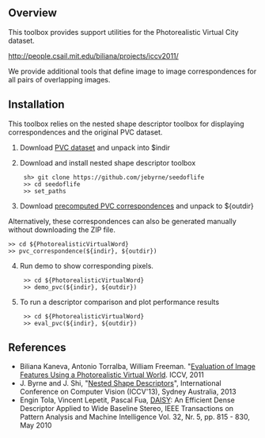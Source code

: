 Overview
--------

This toolbox provides support utilities for the Photorealistic Virtual City dataset.

http://people.csail.mit.edu/biliana/projects/iccv2011/

We provide additional tools that define image to image correspondences for all pairs
of overlapping images.


Installation
------------

This toolbox relies on the nested shape descriptor toolbox for displaying correspondences and the original PVC dataset. 

1. Download [PVC dataset](http://people.csail.mit.edu/biliana/projects/iccv2011/) and unpack into $indir

2. Download and install nested shape descriptor toolbox

        sh> git clone https://github.com/jebyrne/seedoflife  
        >> cd seedoflife    
        >> set_paths    

3. Download [precomputed PVC correspondences](https://www.dropbox.com/s/va8x0qdgfpta2xb/PhotorealisticVirtualCity.zip) and unpack to ${outdir}

Alternatively, these correspondences can also be generated manually without downloading the ZIP file.

    >> cd ${PhotorealisticVirtualWord}    
    >> pvc_correspondence(${indir}, ${outdir})    

4. Run demo to show corresponding pixels.

        >> cd ${PhotorealisticVirtualWord}    
        >> demo_pvc(${indir}, ${outdir})    

5. To run a descriptor comparison and plot performance results 

        >> cd ${PhotorealisticVirtualWord}    
        >> eval_pvc(${indir}, ${outdir})    


References
----------
* Biliana Kaneva, Antonio Torralba, William Freeman. "[Evaluation of Image Features Using a Photorealistic Virtual World](http://people.csail.mit.edu/biliana/projects/iccv2011/). ICCV, 2011
* J. Byrne and J. Shi, "[Nested Shape Descriptors](https://www.dropbox.com/s/g8yc76ffx8ia99d/iccv13_nsd_final.pdf)", International Conference on Computer Vision (ICCV'13), Sydney Australia, 2013
* Engin Tola, Vincent Lepetit, Pascal Fua, [DAISY](http://cvlab.epfl.ch/software/daisy): An Efficient Dense Descriptor Applied to Wide Baseline Stereo, IEEE Transactions on Pattern Analysis and Machine Intelligence Vol. 32, Nr. 5, pp. 815 - 830, May 2010


